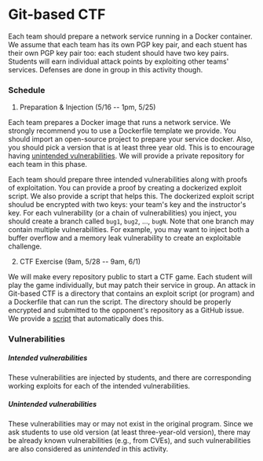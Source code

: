 # Git-based CTF

Each team should prepare a network service running in a Docker container. We
assume that each team has its own PGP key pair, and each stuent has their own
PGP key pair too: each student should have two key pairs. Students will earn
individual attack points by exploiting other teams' services. Defenses are done
in group in this activity though.

### Schedule

1. Preparation & Injection (5/16 -- 1pm, 5/25)

Each team prepares a Docker image that runs a network service. We strongly
recommend you to use a Dockerfile template we provide. You should import an
open-source project to prepare your service docker. Also, you should pick a
version that is at least three year old. This is to encourage having [unintended
vulnerabilities](#unintended-vulnerabilities). We will provide a private
repository for each team in this phase.

Each team should prepare three intended vulnerabilities along with proofs of
exploitation. You can provide a proof by creating a dockerized exploit script.
We also provide a script that helps this. The dockerized exploit script shoulud
be encrypted with two keys: your team's key and the instructor's key. For each
vulnerability (or a chain of vulnerabilities) you inject, you should create a
branch called `bug1`, `bug2`, ..., `bugN`. Note that one branch may contain
multiple vulnerabilities. For example, you may want to inject both a buffer
overflow and a memory leak vulnerability to create an exploitable challenge.

2. CTF Exercise (9am, 5/28 -- 9am, 6/1)

We will make every repository public to start a CTF game. Each student will play
the game individually, but may patch their service in group. An attack in
Git-based CTF is a directory that contains an exploit script (or program) and a
Dockerfile that can run the script. The directory should be properly encrypted
and submitted to the opponent's repository as a GitHub issue. We provide a
[script](FIXME) that automatically does this.

### Vulnerabilities

##### Intended vulnerabilities

These vulnerabilities are injected by students, and there are corresponding
working exploits for each of the intended vulnerabilities.

##### Unintended vulnerabilities

These vulnerabilities may or may not exist in the original program. Since we ask
students to use old version (at least three-year-old version), there may be
already known vulnerabilities (e.g., from CVEs), and such vulnerabilities are
also considered as *unintended* in this activity.

